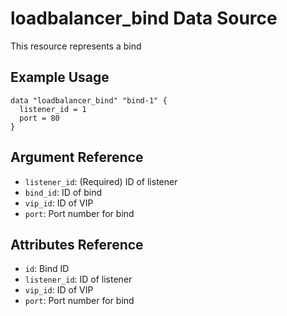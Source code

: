 # loadbalancer_bind Data Source

This resource represents a bind

## Example Usage

```hcl
data "loadbalancer_bind" "bind-1" {
  listener_id = 1
  port = 80
}
```

## Argument Reference

- `listener_id`: (Required) ID of listener
- `bind_id`: ID of bind
- `vip_id`: ID of VIP
- `port`: Port number for bind

## Attributes Reference

- `id`: Bind ID
- `listener_id`: ID of listener
- `vip_id`: ID of VIP
- `port`: Port number for bind